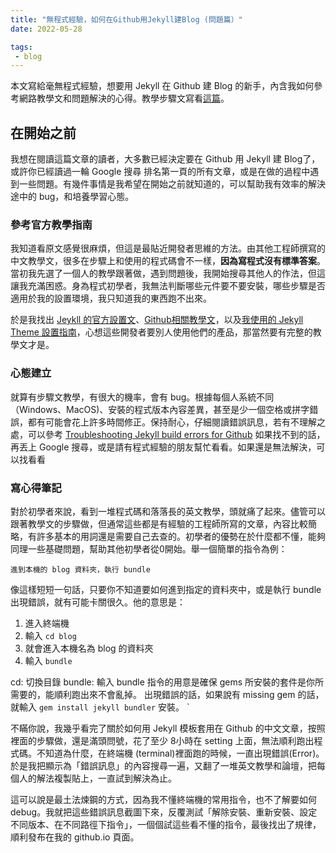 ```yaml
---
title: "無程式經驗，如何在Github用Jekyll建Blog (問題篇）"
date: 2022-05-28

tags:
 - blog
---
```


本文寫給毫無程式經驗，想要用 Jekyll 在 Github 建 Blog 的新手，內含我如何參考網路教學文和問題解決的心得。教學步驟文寫看[這篇](https://studyoverload.github.io/jekyll-github)。

## 在開始之前
我想在閱讀這篇文章的讀者，大多數已經決定要在 Github 用 Jekyll 建 Blog了，或許你已經讀過一輪 Google 搜尋 排名第一頁的所有文章，或是在做的過程中遇到一些問題。有幾件事情是我希望在開始之前就知道的，可以幫助我有效率的解決途中的 bug，和培養學習心態。

### 參考官方教學指南
我知道看原文感覺很麻煩，但這是最貼近開發者思維的方法。由其他工程師撰寫的中文教學文，很多在步驟上和使用的程式碼會不一樣，**因為寫程式沒有標準答案**。當初我先選了一個人的教學跟著做，遇到問題後，我開始搜尋其他人的作法，但這讓我充滿困惑。身為程式初學者，我無法判斷哪些元件要不要安裝，哪些步驟是否適用於我的設置環境，我只知道我的東西跑不出來。

於是我找出 [Jeykll 的官方設置文](https://jekyllrb.com/docs/installation)、[Github相關教學文](https://docs.github.com/en/pages/setting-up-a-github-pages-site-with-jekyll)，以及[我使用的 Jekyll Theme 設置指南](https://mmistakes.github.io/minimal-mistakes/docs/quick-start-guide)，心想這些開發者要別人使用他們的產品，那當然要有完整的教學文才是。

### 心態建立
就算有步驟文教學，有很大的機率，會有 bug。根據每個人系統不同（Windows、MacOS)、安裝的程式版本內容差異，甚至是少一個空格或拼字錯誤，都有可能會花上許多時間修正。保持耐心，仔細閱讀錯誤訊息，若有不理解之處，可以參考 [Troubleshooting Jekyll build errors for Github](https://docs.github.com/en/pages/setting-up-a-github-pages-site-with-jekyll/troubleshooting-jekyll-build-errors-for-github-pages-sites) 如果找不到的話，再丟上 Google 搜尋，或是請有程式經驗的朋友幫忙看看。如果還是無法解決，可以找看看


### 寫心得筆記
對於初學者來說，看到一堆程式碼和落落長的英文教學，頭就痛了起來。儘管可以跟著教學文的步驟做，但通常這些都是有經驗的工程師所寫的文章，內容比較簡略，有許多基本的用詞還是需要自己去查的。初學者的優勢在於什麼都不懂，能夠同理一些基礎問題，幫助其他初學者從0開始。舉一個簡單的指令為例：
```
進到本機的 blog 資料夾，執行 bundle
```

像這樣短短一句話，只要你不知道要如何進到指定的資料夾中，或是執行 bundle 出現錯誤，就有可能卡關很久。他的意思是：

   1. 進入終端機
   2. 輸入 `cd blog`
   3. 就會進入本機名為 blog 的資料夾
   4. 輸入 `bundle`

   cd: 切換目錄
   bundle: 輸入 bundle 指令的用意是確保 gems 所安裝的套件是你所需要的，能順利跑出來不會亂掉。
   出現錯誤的話，如果說有 missing gem 的話，就輸入  `gem install jekyll bundler` 安裝。
`

不瞞你說，我幾乎看完了關於如何用 Jekyll 模板套用在 Github 的中文文章，按照裡面的步驟做，還是滿頭問號，花了至少 8小時在 setting 上面，無法順利跑出程式碼。不知道為什麼，在終端機 (terminal)裡面跑的時候，一直出現錯誤(Error)。於是我把顯示為「錯誤訊息」的內容搜尋一遍，又翻了一堆英文教學和論壇，把每個人的解法複製貼上，一直試到解決為止。

這可以說是最土法煉鋼的方式，因為我不懂終端機的常用指令，也不了解要如何 debug。我就把這些錯誤訊息截圖下來，反覆測試「解除安裝、重新安裝、設定不同版本、在不同路徑下指令」，一個個試這些看不懂的指令，最後找出了規律，順利發布在我的 github.io 頁面。
